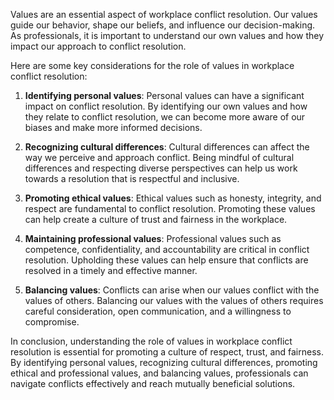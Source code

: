 

Values are an essential aspect of workplace conflict resolution. Our values guide our behavior, shape our beliefs, and influence our decision-making. As professionals, it is important to understand our own values and how they impact our approach to conflict resolution.

Here are some key considerations for the role of values in workplace conflict resolution:

1. **Identifying personal values**: Personal values can have a significant impact on conflict resolution. By identifying our own values and how they relate to conflict resolution, we can become more aware of our biases and make more informed decisions.

2. **Recognizing cultural differences**: Cultural differences can affect the way we perceive and approach conflict. Being mindful of cultural differences and respecting diverse perspectives can help us work towards a resolution that is respectful and inclusive.

3. **Promoting ethical values**: Ethical values such as honesty, integrity, and respect are fundamental to conflict resolution. Promoting these values can help create a culture of trust and fairness in the workplace.

4. **Maintaining professional values**: Professional values such as competence, confidentiality, and accountability are critical in conflict resolution. Upholding these values can help ensure that conflicts are resolved in a timely and effective manner.

5. **Balancing values**: Conflicts can arise when our values conflict with the values of others. Balancing our values with the values of others requires careful consideration, open communication, and a willingness to compromise.

In conclusion, understanding the role of values in workplace conflict resolution is essential for promoting a culture of respect, trust, and fairness. By identifying personal values, recognizing cultural differences, promoting ethical and professional values, and balancing values, professionals can navigate conflicts effectively and reach mutually beneficial solutions.
